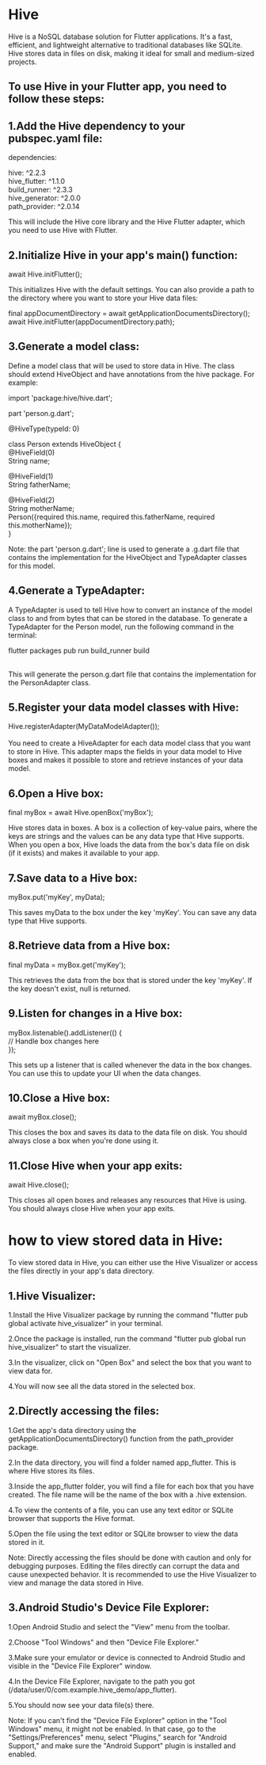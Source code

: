 # Hive


Hive is a NoSQL database solution for Flutter applications. It's a fast, efficient, and lightweight alternative to traditional databases like SQLite. Hive stores data in files on disk, making it ideal for small and medium-sized projects.


## To use Hive in your Flutter app, you need to follow these steps:


## 1.Add the Hive dependency to your pubspec.yaml file:

dependencies:

hive: ^2.2.3
<br>
hive_flutter: ^1.1.0
<br>
build_runner: ^2.3.3
<br>
hive_generator: ^2.0.0
<br>
path_provider: ^2.0.14
<br>

This will include the Hive core library and the Hive Flutter adapter, which you need to use Hive with Flutter.


## 2.Initialize Hive in your app's main() function:

await Hive.initFlutter();
<br>

This initializes Hive with the default settings. You can also provide a path to the directory where you want to store your Hive data files:

final appDocumentDirectory = await getApplicationDocumentsDirectory();
<br>
await Hive.initFlutter(appDocumentDirectory.path);
<br>


## 3.Generate a model class: 
Define a model class that will be used to store data in Hive. The class should extend HiveObject and have annotations from the hive package. 
For example:

import 'package:hive/hive.dart';
<br>

part 'person.g.dart';
<br>

@HiveType(typeId: 0)
<br>

class Person extends HiveObject {
<br>
@HiveField(0)
<br>
String name;
<br>

@HiveField(1)
<br>
String fatherName;
<br>

@HiveField(2)
<br>
String motherName;
<br>
Person({required this.name, required this.fatherName, required this.motherName});
<br>
}

Note: the part 'person.g.dart'; line is used to generate a .g.dart file that contains the implementation for the HiveObject and TypeAdapter classes for this model.


## 4.Generate a TypeAdapter: 
A TypeAdapter is used to tell Hive how to convert an instance of the model class to and from bytes that can be stored in the database. To generate a TypeAdapter for the Person model, run the following command in the terminal:
<br>

flutter packages pub run build_runner build

<br>
This will generate the person.g.dart file that contains the implementation for the PersonAdapter class.

## 5.Register your data model classes with Hive:
Hive.registerAdapter(MyDataModelAdapter());
<br>
<br>
You need to create a HiveAdapter for each data model class that you want to store in Hive. This adapter maps the fields in your data model to Hive boxes and makes it possible to store and retrieve instances of your data model.


## 6.Open a Hive box:
final myBox = await Hive.openBox('myBox');
<br>

Hive stores data in boxes. A box is a collection of key-value pairs, where the keys are strings and the values can be any data type that Hive supports. When you open a box, Hive loads the data from the box's data file on disk (if it exists) and makes it available to your app.

## 7.Save data to a Hive box:
myBox.put('myKey', myData);
<br>

This saves myData to the box under the key 'myKey'. You can save any data type that Hive supports.

## 8.Retrieve data from a Hive box:
final myData = myBox.get('myKey');
<br>

This retrieves the data from the box that is stored under the key 'myKey'. If the key doesn't exist, null is returned.

## 9.Listen for changes in a Hive box:
myBox.listenable().addListener(() {
<br>
// Handle box changes here
<br>
});
<br>

This sets up a listener that is called whenever the data in the box changes. You can use this to update your UI when the data changes.

## 10.Close a Hive box:
await myBox.close();
<br>

This closes the box and saves its data to the data file on disk. You should always close a box when you're done using it.


## 11.Close Hive when your app exits:
await Hive.close();
<br>

This closes all open boxes and releases any resources that Hive is using. You should always close Hive when your app exits.





# how to view stored data in Hive:

To view stored data in Hive, you can either use the Hive Visualizer or access the files directly in your app's data directory.

 ## 1.Hive Visualizer:

1.Install the Hive Visualizer package by running the command "flutter pub global activate hive_visualizer" in your terminal.

2.Once the package is installed, run the command "flutter pub global run hive_visualizer" to start the visualizer.

3.In the visualizer, click on "Open Box" and select the box that you want to view data for.

4.You will now see all the data stored in the selected box.

  ## 2.Directly accessing the files:

1.Get the app's data directory using the getApplicationDocumentsDirectory() function from the path_provider package.

2.In the data directory, you will find a folder named app_flutter. This is where Hive stores its files.

3.Inside the app_flutter folder, you will find a file for each box that you have created. The file name will be the name of the box with a .hive extension.

4.To view the contents of a file, you can use any text editor or SQLite browser that supports the Hive format.

5.Open the file using the text editor or SQLite browser to view the data stored in it.

Note: Directly accessing the files should be done with caution and only for debugging purposes. Editing the files directly can corrupt the data and cause unexpected behavior. It is recommended to use the Hive Visualizer to view and manage the data stored in Hive.

 ## 3.Android Studio's Device File Explorer:

1.Open Android Studio and select the "View" menu from the toolbar.

2.Choose "Tool Windows" and then "Device File Explorer."

3.Make sure your emulator or device is connected to Android Studio and visible in the "Device File Explorer" window.

4.In the Device File Explorer, navigate to the path you got (/data/user/0/com.example.hive_demo/app_flutter).

5.You should now see your data file(s) there.

Note: If you can't find the "Device File Explorer" option in the "Tool Windows" menu, it might not be enabled. In that case, go to the "Settings/Preferences" menu, select "Plugins," search for "Android Support," and make sure the "Android Support" plugin is installed and enabled.
